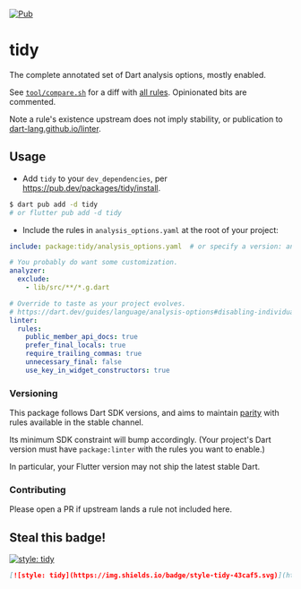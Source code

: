 [![Pub](https://img.shields.io/pub/v/tidy.svg)](https://pub.dev/packages/tidy)

tidy
====

The complete annotated set of Dart analysis options, mostly enabled.

See [`tool/compare.sh`](tool/compare.sh) for a diff with [all rules](https://github.com/dart-lang/sdk/blob/main/pkg/linter/example/all.yaml).
Opinionated bits are commented.

Note a rule's existence upstream does not imply stability, or publication to [dart-lang.github.io/linter][].

[dart-lang.github.io/linter]: https://dart-lang.github.io/linter/lints/index.html

Usage
-----

- Add `tidy` to your `dev_dependencies`, per <https://pub.dev/packages/tidy/install>.

```sh
$ dart pub add -d tidy
# or flutter pub add -d tidy
```

- Include the rules in `analysis_options.yaml` at the root of your project:

```yaml
include: package:tidy/analysis_options.yaml  # or specify a version: analysis_options.1.0.0.yaml

# You probably do want some customization.
analyzer:
  exclude:
    - lib/src/**/*.g.dart

# Override to taste as your project evolves.
# https://dart.dev/guides/language/analysis-options#disabling-individual-rules
linter:
  rules:
    public_member_api_docs: true
    prefer_final_locals: true
    require_trailing_commas: true
    unnecessary_final: false
    use_key_in_widget_constructors: true
```

### Versioning

This package follows Dart SDK versions, and aims to maintain [parity][] with rules available in the stable channel.

Its minimum SDK constraint will bump accordingly.  (Your project's Dart version must have `package:linter` with the rules you want to enable.)

In particular, your Flutter version may not ship the latest stable Dart.

[parity]: https://github.com/dart-lang/sdk/blob/master/CHANGELOG.md#linter

### Contributing

Please open a PR if upstream lands a rule not included here.

Steal this badge!
-----------------

[![style: tidy](https://img.shields.io/badge/style-tidy-43caf5.svg)](https://pub.dev/packages/tidy)

```md
[![style: tidy](https://img.shields.io/badge/style-tidy-43caf5.svg)](https://pub.dev/packages/tidy)
```
